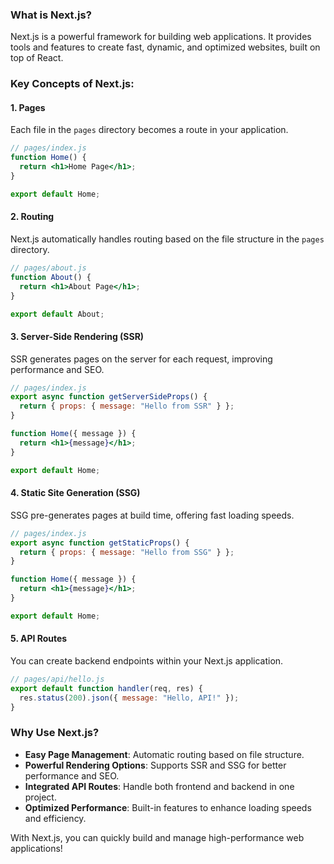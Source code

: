 ### What is Next.js?

Next.js is a powerful framework for building web applications. It provides tools and features to create fast, dynamic, and optimized websites, built on top of React.

### Key Concepts of Next.js:

#### 1. Pages
Each file in the `pages` directory becomes a route in your application.

```jsx
// pages/index.js
function Home() {
  return <h1>Home Page</h1>;
}

export default Home;
```

#### 2. Routing
Next.js automatically handles routing based on the file structure in the `pages` directory.

```jsx
// pages/about.js
function About() {
  return <h1>About Page</h1>;
}

export default About;
```

#### 3. Server-Side Rendering (SSR)
SSR generates pages on the server for each request, improving performance and SEO.

```jsx
// pages/index.js
export async function getServerSideProps() {
  return { props: { message: "Hello from SSR" } };
}

function Home({ message }) {
  return <h1>{message}</h1>;
}

export default Home;
```

#### 4. Static Site Generation (SSG)
SSG pre-generates pages at build time, offering fast loading speeds.

```jsx
// pages/index.js
export async function getStaticProps() {
  return { props: { message: "Hello from SSG" } };
}

function Home({ message }) {
  return <h1>{message}</h1>;
}

export default Home;
```

#### 5. API Routes
You can create backend endpoints within your Next.js application.

```jsx
// pages/api/hello.js
export default function handler(req, res) {
  res.status(200).json({ message: "Hello, API!" });
}
```

### Why Use Next.js?
- **Easy Page Management**: Automatic routing based on file structure.
- **Powerful Rendering Options**: Supports SSR and SSG for better performance and SEO.
- **Integrated API Routes**: Handle both frontend and backend in one project.
- **Optimized Performance**: Built-in features to enhance loading speeds and efficiency.

With Next.js, you can quickly build and manage high-performance web applications!
